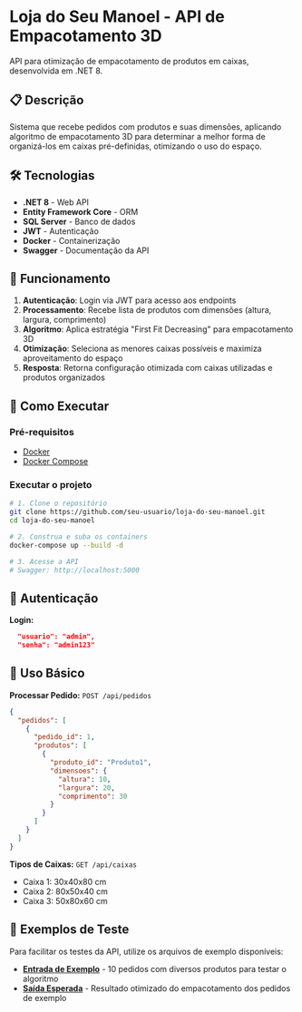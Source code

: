 # Loja do Seu Manoel - API de Empacotamento 3D

API para otimização de empacotamento de produtos em caixas, desenvolvida em .NET 8.

## 📋 Descrição

Sistema que recebe pedidos com produtos e suas dimensões, aplicando algoritmo de empacotamento 3D para determinar a melhor forma de organizá-los em caixas pré-definidas, otimizando o uso do espaço.

## 🛠️ Tecnologias

- **.NET 8** - Web API
- **Entity Framework Core** - ORM
- **SQL Server** - Banco de dados
- **JWT** - Autenticação
- **Docker** - Containerização
- **Swagger** - Documentação da API

## 🎯 Funcionamento

1. **Autenticação**: Login via JWT para acesso aos endpoints
2. **Processamento**: Recebe lista de produtos com dimensões (altura, largura, comprimento)
3. **Algoritmo**: Aplica estratégia "First Fit Decreasing" para empacotamento 3D
4. **Otimização**: Seleciona as menores caixas possíveis e maximiza aproveitamento do espaço
5. **Resposta**: Retorna configuração otimizada com caixas utilizadas e produtos organizados

## 🚀 Como Executar

### Pré-requisitos
- [Docker](https://www.docker.com/get-started)
- [Docker Compose](https://docs.docker.com/compose/install/)

### Executar o projeto
```bash
# 1. Clone o repositório
git clone https://github.com/seu-usuario/loja-do-seu-manoel.git
cd loja-do-seu-manoel

# 2. Construa e suba os containers
docker-compose up --build -d

# 3. Acesse a API
# Swagger: http://localhost:5000

```

## 🔐 Autenticação

**Login:** 
```json
  "usuario": "admin",
  "senha": "admin123"
```

## 📖 Uso Básico

**Processar Pedido:** `POST /api/pedidos`
```json
{
  "pedidos": [
    {
      "pedido_id": 1,
      "produtos": [
        {
          "produto_id": "Produto1",
          "dimensoes": {
            "altura": 10,
            "largura": 20,
            "comprimento": 30
          }
        }
      ]
    }
  ]
}
```

**Tipos de Caixas:** `GET /api/caixas`
- Caixa 1: 30x40x80 cm
- Caixa 2: 80x50x40 cm  
- Caixa 3: 50x80x60 cm

## 📁 Exemplos de Teste

Para facilitar os testes da API, utilize os arquivos de exemplo disponíveis:

- **[Entrada de Exemplo](exemploEntradaSaidaJson/entrada.json)** - 10 pedidos com diversos produtos para testar o algoritmo
- **[Saída Esperada](exemploEntradaSaidaJson/saida.json)** - Resultado otimizado do empacotamento dos pedidos de exemplo


